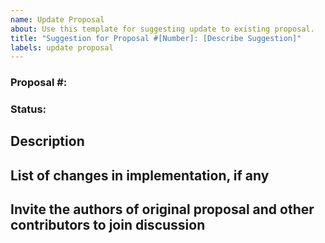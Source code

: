 ```yaml
---
name: Update Proposal
about: Use this template for suggesting update to existing proposal.
title: "Suggestion for Proposal #[Number]: [Describe Suggestion]"
labels: update proposal
---
```


### Proposal #:
### Status:

## Description

<!---
Explain your suggestion
-->

## List of changes in implementation, if any


## Invite the authors of original proposal and other contributors to join discussion
